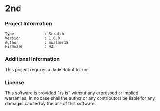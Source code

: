 2nd
================



### Project Information
```
Type              : Scratch
Version           : 1.0.0
Author            : mpalmer18
Firmware          : 42
```

### Additional Information
This project requires a Jade Robot to run!

### License
This software is provided "as is" without any expressed or implied warranties.  In no case shall the author or any contributors be liable for any damages caused by the use of this software.

